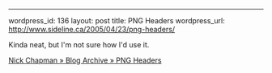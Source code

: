 --- 
wordpress_id: 136
layout: post
title: PNG Headers
wordpress_url: http://www.sideline.ca/2005/04/23/png-headers/

<p>Kinda neat, but I'm not sure how I'd use it.</p><p><a href="http://www.chapnickman.com/2005/03/18/png-headers/">Nick Chapman » Blog Archive » PNG Headers</a></p><p><em></em></p>
